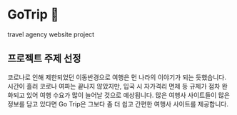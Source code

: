 # GoTrip 🛫

travel agency website project

## 프로젝트 주제 선정

코로나로 인해 제한되었던 이동반경으로 여행은 먼 나라의 이야기가 되는 듯했습니다.
시간이 흘러 코로나 여파는 끝나지 않았지만, 입국 시 자가격리 면제 등 규제가 점차 완화되고 있어
여행 수요가 많이 늘어날 것으로 예상됩니다.
많은 여행사 사이트들이 많은 정보를 담고 있다면 Go Trip은 그보다 좀 더 쉽고 간편한 여행사 사이트를 제공합니다.